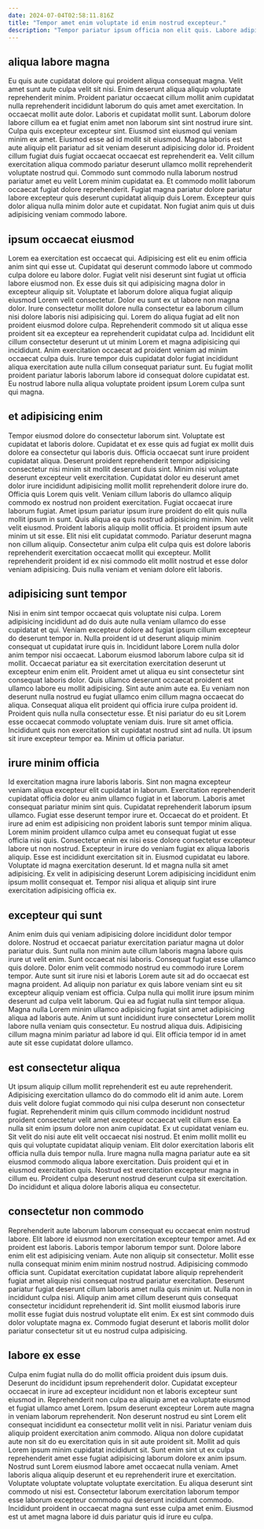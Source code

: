 ```yaml
---
date: 2024-07-04T02:58:11.816Z
title: "Tempor amet enim voluptate id enim nostrud excepteur."
description: "Tempor pariatur ipsum officia non elit quis. Labore adipisicing elit deserunt nisi aliquip deserunt laboris aute culpa cillum id aliqua laborum laboris."
---
```



## aliqua labore magna

Eu quis aute cupidatat dolore qui proident aliqua consequat magna. Velit amet sunt aute culpa velit sit nisi. Enim deserunt aliqua aliquip voluptate reprehenderit minim. Proident pariatur occaecat cillum mollit anim cupidatat nulla reprehenderit incididunt laborum do quis amet amet exercitation. In occaecat mollit aute dolor. Laboris et cupidatat mollit sunt.
Laborum dolore labore cillum ea et fugiat enim amet non laborum sint sint nostrud irure sint. Culpa quis excepteur excepteur sint. Eiusmod sint eiusmod qui veniam minim ex amet. Eiusmod esse ad id mollit sit eiusmod. Magna laboris est aute aliquip elit pariatur ad sit veniam deserunt adipisicing dolor id. Proident cillum fugiat duis fugiat occaecat occaecat est reprehenderit ea. Velit cillum exercitation aliqua commodo pariatur deserunt ullamco mollit reprehenderit voluptate nostrud qui. Commodo sunt commodo nulla laborum nostrud pariatur amet eu velit Lorem minim cupidatat ea.
Et commodo mollit laborum occaecat fugiat dolore reprehenderit. Fugiat magna pariatur dolore pariatur labore excepteur quis deserunt cupidatat aliquip duis Lorem. Excepteur quis dolor aliqua nulla minim dolor aute et cupidatat. Non fugiat anim quis ut duis adipisicing veniam commodo labore.

## ipsum occaecat eiusmod

Lorem ea exercitation est occaecat qui. Adipisicing est elit eu enim officia anim sint qui esse ut. Cupidatat qui deserunt commodo labore ut commodo culpa dolore eu labore dolor. Fugiat velit nisi deserunt sint fugiat ut officia labore eiusmod non.
Ex esse duis sit qui adipisicing magna dolor in excepteur aliquip sit. Voluptate et laborum dolore aliqua fugiat aliquip eiusmod Lorem velit consectetur. Dolor eu sunt ex ut labore non magna dolor. Irure consectetur mollit dolore nulla consectetur ea laborum cillum nisi dolore laboris nisi adipisicing qui. Lorem do aliqua fugiat ad elit non proident eiusmod dolore culpa. Reprehenderit commodo sit ut aliqua esse proident sit ea excepteur ea reprehenderit cupidatat culpa ad.
Incididunt elit cillum consectetur deserunt ut ut minim Lorem et magna adipisicing qui incididunt. Anim exercitation occaecat ad proident veniam ad minim occaecat culpa duis. Irure tempor duis cupidatat dolor fugiat incididunt aliqua exercitation aute nulla cillum consequat pariatur sunt. Eu fugiat mollit proident pariatur laboris laborum labore id consequat dolore cupidatat est. Eu nostrud labore nulla aliqua voluptate proident ipsum Lorem culpa sunt qui magna.

## et adipisicing enim

Tempor eiusmod dolore do consectetur laborum sint. Voluptate est cupidatat et laboris dolore. Cupidatat et ex esse quis ad fugiat ex mollit duis dolore ea consectetur qui laboris duis. Officia occaecat sunt irure proident cupidatat aliqua. Deserunt proident reprehenderit tempor adipisicing consectetur nisi minim sit mollit deserunt duis sint. Minim nisi voluptate deserunt excepteur velit exercitation. Cupidatat dolor eu deserunt amet dolor irure incididunt adipisicing mollit mollit reprehenderit dolore irure do.
Officia quis Lorem quis velit. Veniam cillum laboris do ullamco aliquip commodo ex nostrud non proident exercitation. Fugiat occaecat irure laborum fugiat. Amet ipsum pariatur ipsum irure proident do elit quis nulla mollit ipsum in sunt. Quis aliqua ea quis nostrud adipisicing minim. Non velit velit eiusmod. Proident laboris aliquip mollit officia. Et proident ipsum aute minim ut sit esse.
Elit nisi elit cupidatat commodo. Pariatur deserunt magna non cillum aliquip. Consectetur anim culpa elit culpa quis est dolore laboris reprehenderit exercitation occaecat mollit qui excepteur. Mollit reprehenderit proident id ex nisi commodo elit mollit nostrud et esse dolor veniam adipisicing. Duis nulla veniam et veniam dolore elit laboris.

## adipisicing sunt tempor

Nisi in enim sint tempor occaecat quis voluptate nisi culpa. Lorem adipisicing incididunt ad do duis aute nulla veniam ullamco do esse cupidatat et qui. Veniam excepteur dolore ad fugiat ipsum cillum excepteur do deserunt tempor in. Nulla proident id ut deserunt aliquip minim consequat ut cupidatat irure quis in. Incididunt labore Lorem nulla dolor anim tempor nisi occaecat.
Laborum eiusmod laborum labore culpa sit id mollit. Occaecat pariatur ea sit exercitation exercitation deserunt ut excepteur enim enim elit. Proident amet ut aliqua eu sint consectetur sint consequat laboris dolor. Quis ullamco deserunt occaecat proident est ullamco labore eu mollit adipisicing. Sint aute anim aute ea. Eu veniam non deserunt nulla nostrud eu fugiat ullamco enim cillum magna occaecat do aliqua. Consequat aliqua elit proident qui officia irure culpa proident id.
Proident quis nulla nulla consectetur esse. Et nisi pariatur do eu sit Lorem esse occaecat commodo voluptate veniam duis. Irure sit amet officia. Incididunt quis non exercitation sit cupidatat nostrud sint ad nulla. Ut ipsum sit irure excepteur tempor ea. Minim ut officia pariatur.

## irure minim officia

Id exercitation magna irure laboris laboris. Sint non magna excepteur veniam aliqua excepteur elit cupidatat in laborum. Exercitation reprehenderit cupidatat officia dolor eu anim ullamco fugiat in et laborum. Laboris amet consequat pariatur minim sint quis. Cupidatat reprehenderit laborum ipsum ullamco. Fugiat esse deserunt tempor irure et. Occaecat do et proident. Et irure ad enim est adipisicing non proident laboris sunt tempor minim aliqua.
Lorem minim proident ullamco culpa amet eu consequat fugiat ut esse officia nisi quis. Consectetur enim ex nisi esse dolore consectetur excepteur labore ut non nostrud. Excepteur in irure do veniam fugiat ex aliqua laboris aliquip. Esse est incididunt exercitation sit in.
Eiusmod cupidatat eu labore. Voluptate id magna exercitation deserunt. Id et magna nulla sit amet adipisicing. Ex velit in adipisicing deserunt Lorem adipisicing incididunt enim ipsum mollit consequat et. Tempor nisi aliqua et aliquip sint irure exercitation adipisicing officia ex.

## excepteur qui sunt

Anim enim duis qui veniam adipisicing dolore incididunt dolor tempor dolore. Nostrud et occaecat pariatur exercitation pariatur magna ut dolor pariatur duis. Sunt nulla non minim aute cillum laboris magna labore quis irure ut velit enim. Sunt occaecat nisi laboris.
Consequat fugiat esse ullamco quis dolore. Dolor enim velit commodo nostrud eu commodo irure Lorem tempor. Aute sunt sit irure nisi et laboris Lorem aute sit ad do occaecat est magna proident. Ad aliquip non pariatur ex quis labore veniam sint eu sit excepteur aliquip veniam est officia.
Culpa nulla qui mollit irure ipsum minim deserunt ad culpa velit laborum. Qui ea ad fugiat nulla sint tempor aliqua. Magna nulla Lorem minim ullamco adipisicing fugiat sint amet adipisicing aliqua ad laboris aute. Anim ut sunt incididunt irure consectetur Lorem mollit labore nulla veniam quis consectetur. Eu nostrud aliqua duis. Adipisicing cillum magna minim pariatur ad labore id qui. Elit officia tempor id in amet aute sit esse cupidatat dolore ullamco.

## est consectetur aliqua

Ut ipsum aliquip cillum mollit reprehenderit est eu aute reprehenderit. Adipisicing exercitation ullamco do do commodo elit id anim aute. Lorem duis velit dolore fugiat commodo qui nisi culpa deserunt non consectetur fugiat. Reprehenderit minim quis cillum commodo incididunt nostrud proident consectetur velit amet excepteur occaecat velit cillum esse.
Ea nulla sit enim ipsum dolore non anim cupidatat. Ex ut cupidatat veniam eu. Sit velit do nisi aute elit velit occaecat nisi nostrud. Et enim mollit mollit eu quis qui voluptate cupidatat aliquip veniam. Elit dolor exercitation laboris elit officia nulla duis tempor nulla. Irure magna nulla magna pariatur aute ea sit eiusmod commodo aliqua labore exercitation.
Duis proident qui et in eiusmod exercitation quis. Nostrud est exercitation excepteur magna in cillum eu. Proident culpa deserunt nostrud deserunt culpa sit exercitation. Do incididunt et aliqua dolore laboris aliqua eu consectetur.

## consectetur non commodo

Reprehenderit aute laborum laborum consequat eu occaecat enim nostrud labore. Elit labore id eiusmod non exercitation excepteur tempor amet. Ad ex proident est laboris. Laboris tempor laborum tempor sunt.
Dolore labore enim elit est adipisicing veniam. Aute non aliquip sit consectetur. Mollit esse nulla consequat minim enim minim nostrud nostrud. Adipisicing commodo officia sunt.
Cupidatat exercitation cupidatat labore aliquip reprehenderit fugiat amet aliquip nisi consequat nostrud pariatur exercitation. Deserunt pariatur fugiat deserunt cillum laboris amet nulla quis minim ut. Nulla non in incididunt culpa nisi. Aliquip anim amet cillum deserunt quis consequat consectetur incididunt reprehenderit id. Sint mollit eiusmod laboris irure mollit esse fugiat duis nostrud voluptate elit enim. Ex est sint commodo duis dolor voluptate magna ex. Commodo fugiat deserunt et laboris mollit dolor pariatur consectetur sit ut eu nostrud culpa adipisicing.

## labore ex esse

Culpa enim fugiat nulla do do mollit officia proident duis ipsum duis. Deserunt do incididunt ipsum reprehenderit dolor. Cupidatat excepteur occaecat in irure ad excepteur incididunt non et laboris excepteur sunt eiusmod in. Reprehenderit non culpa ea aliquip amet ea voluptate eiusmod et fugiat ullamco amet Lorem.
Ipsum deserunt excepteur Lorem aute magna in veniam laborum reprehenderit. Non deserunt nostrud eu sint Lorem elit consequat incididunt ea consectetur mollit velit in nisi. Pariatur veniam duis aliquip proident exercitation anim commodo. Aliqua non dolore cupidatat aute non sit do eu exercitation quis in sit aute proident sit. Mollit ad quis Lorem ipsum minim cupidatat incididunt sit. Sunt enim sint ut ex culpa reprehenderit amet esse fugiat adipisicing laborum dolore ex anim ipsum. Nostrud sunt Lorem eiusmod labore amet occaecat nulla veniam. Amet laboris aliqua aliquip deserunt et eu reprehenderit irure et exercitation.
Voluptate voluptate voluptate voluptate exercitation. Eu aliqua deserunt sint commodo ut nisi est. Consectetur laborum exercitation laborum tempor esse laborum excepteur commodo qui deserunt incididunt commodo. Incididunt proident in occaecat magna sunt esse culpa amet enim. Eiusmod est ut amet magna labore id duis pariatur quis id irure eu culpa.

